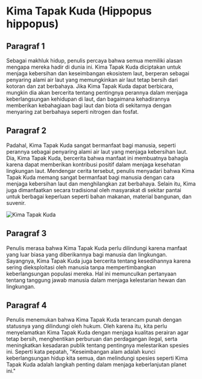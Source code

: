 # Kima Tapak Kuda (Hippopus hippopus)

## Paragraf 1

Sebagai makhluk hidup, penulis percaya bahwa semua memiliki alasan mengapa mereka hadir di dunia ini. Kima Tapak Kuda diciptakan untuk menjaga kebersihan dan keseimbangan ekosistem laut, berperan sebagai penyaring alami air laut yang memungkinkan air laut tetap bersih dari kotoran dan zat berbahaya. Jika Kima Tapak Kuda dapat berbicara, mungkin dia akan bercerita tentang pentingnya perannya dalam menjaga keberlangsungan kehidupan di laut, dan bagaimana kehadirannya memberikan kebahagiaan bagi laut dan biota di sekitarnya dengan menyaring zat berbahaya seperti nitrogen dan fosfat.

## Paragraf 2

Padahal, Kima Tapak Kuda sangat bermanfaat bagi manusia, seperti perannya sebagai penyaring alami air laut yang menjaga kebersihan laut. Dia, Kima Tapak Kuda, bercerita bahwa manfaat ini membuatnya bahagia karena dapat memberikan kontribusi positif dalam menjaga kesehatan lingkungan laut. Mendengar cerita tersebut, penulis menyadari bahwa Kima Tapak Kuda memang sangat bermanfaat bagi manusia dengan cara menjaga kebersihan laut dan menghilangkan zat berbahaya. Selain itu, Kima juga dimanfaatkan secara tradisional oleh masyarakat di sekitar pantai untuk berbagai keperluan seperti bahan makanan, material bangunan, dan suvenir.

![Kima Tapak Kuda](https://upload.wikimedia.org/wikipedia/commons/thumb/5/5f/Hippopus_hippopus_Vanuatu_01.jpg/1024px-Hippopus_hippopus_Vanuatu_01.jpg)

## Paragraf 3

Penulis merasa bahwa Kima Tapak Kuda perlu dilindungi karena manfaat yang luar biasa yang diberikannya bagi manusia dan lingkungan. Sayangnya, Kima Tapak Kuda juga bercerita tentang kesedihannya karena sering dieksploitasi oleh manusia tanpa mempertimbangkan keberlangsungan populasi mereka. Hal ini memunculkan pertanyaan tentang tanggung jawab manusia dalam menjaga kelestarian hewan dan lingkungan.

## Paragraf 4

Penulis menemukan bahwa Kima Tapak Kuda terancam punah dengan statusnya yang dilindungi oleh hukum. Oleh karena itu, kita perlu menyelamatkan Kima Tapak Kuda dengan menjaga kualitas perairan agar tetap bersih, menghentikan perburuan dan perdagangan ilegal, serta meningkatkan kesadaran publik tentang pentingnya melestarikan spesies ini. Seperti kata pepatah, "Keseimbangan alam adalah kunci keberlangsungan hidup kita semua, dan melindungi spesies seperti Kima Tapak Kuda adalah langkah penting dalam menjaga keberlanjutan planet ini."
